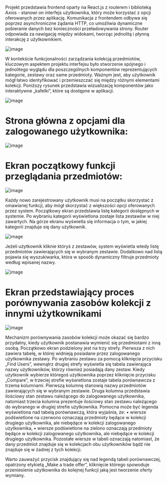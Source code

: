 Projekt przedstawia frontend oparty na React.js z routerem i biblioteką Axios - stanowi on interfejs użytkownika, który może korzystać z opcji oferowanych przez aplikację. Komunikacja z frontendem odbywa się poprzez asynchroniczne żądania HTTP, co umożliwia dynamiczne pobieranie danych bez konieczności przeładowywania strony. Router odpowiada za nawigację między widokami, tworząc jednolitą i płynną interakcję z użytkownikiem.

![image](https://github.com/IgorIrzycki/CollectionOrganizer-Frontend-React/assets/97196620/2ddd17c1-e979-46c2-8eba-46c012f8c834)


W kontekście funkcjonalności zarządzania kolekcją przedmiotów, kluczowym aspektem projektu interfejsu było stworzenie spójnego i jednolitego wyglądu dla poszczególnych komponentów reprezentujących kategorie, zestawy oraz same przedmioty. Ważnym jest, aby użytkownik mógł łatwo identyfikować i przemieszczać się między różnymi elementami kolekcji. Poniższy rysunek przedstawia wizualizację komponentów jako interaktywne „kafelki”, które są dostępne w aplikacji.

![image](https://github.com/IgorIrzycki/CollectionOrganizer-Frontend-React/assets/97196620/55273775-2d31-4e45-978f-8f12749b160d)


# Strona główna z opcjami dla zalogowanego użytkownika:
![image](https://github.com/IgorIrzycki/CollectionOrganizer-Frontend-React/assets/97196620/a8518461-c3bc-4ddd-8333-d5b5505ce626)


# Ekran początkowy funkcji przeglądania przedmiotów:
![image](https://github.com/IgorIrzycki/CollectionOrganizer-Frontend-React/assets/97196620/d31b5db0-a83f-4227-b501-589f5ee16434)

Każdy nowo zarejestrowany użytkownik musi na początku skorzystać z omawianej funkcji, aby mógł skorzystać z większości opcji oferowanych przez system. Początkowy ekran przedstawia listę kategorii dostępnych w systemie. Po wybraniu kategorii wyświetlona zostaje lista zestawów w niej zawartych. Na górze ekranu wyświetla się informacja o tym, w jakiej kategorii znajduje się dany użytkownik.

![image](https://github.com/IgorIrzycki/CollectionOrganizer-Frontend-React/assets/97196620/d91d1db5-d16b-4b59-b9bd-c698103ca6d6)

Jeżeli użytkownik kliknie któryś z zestawów, system wyświetla wtedy listę przedmiotów zawierających się w wybranym zestawie. Dodatkowo nad listą pojawia się wyszukiwarka, która w sposób dynamiczny filtruje przedmioty według wpisanej nazwy.

![image](https://github.com/IgorIrzycki/CollectionOrganizer-Frontend-React/assets/97196620/ae146826-9c74-49c4-b032-1470da720f3d)


# Ekran przedstawiający proces porównywania zasobów kolekcji z innymi użytkownikami

![image](https://github.com/IgorIrzycki/CollectionOrganizer-Frontend-React/assets/97196620/0a0d8c34-2f45-42ab-99d7-85e87c7a8b31)

Mechanizm porównywania zasobów kolekcji może okazać się bardzo przydatny, kiedy użytkownik postanawia wymienić się przedmiotami  z inną osobą. Początkowo ekran podzielony jest na trzy strefy. Pierwsza z nich zawiera tabelę, w której widnieją posiadane przez zalogowanego użytkownika zestawy. Po wybraniu zestawu za pomocą kliknięcia przycisku „Find Users”, wewnątrz drugiej strefy wyświetla się tabela zawierająca nazwy użytkowników, którzy również posiadają dany zestaw. Kiedy użytkownik wybierze któregoś użytkownika poprzez kliknięcie przycisku „Compare”, w trzeciej strefie wyświetlona zostaje tabela porównawcza z trzema kolumnami. Pierwszą kolumnę stanowią nazwy przedmiotów zawierających się w wybranym zestawie. Druga kolumna przedstawia ilościowy stan zestawu należącego do zalogowanego użytkownika, natomiast trzecia kolumna prezentuje ilościowy stan zestawu należącego do wybranego w drugiej strefie użytkownika. Pomocna może być legenda wyświetlona nad tabelą porównawczą, która wyjaśnia, że:
•	wiersze podświetlone na czerwono oznaczają przedmioty będące w kolekcji drugiego użytkownika, ale niebędące w kolekcji zalogowanego użytkownika,
•	wiersze podświetlone na zielono oznaczają przedmioty będące w kolekcji zalogowanego użytkownika, ale niebędące w kolekcji drugiego użytkownika.
Pozostałe wiersze w tabeli oznaczają natomiast, że dany przedmiot znajduje się 
w kolekcjach obu użytkowników bądź nie znajduje się w żadnej z tych kolekcji.

Warto zauważyć przycisk znajdujący się nad legendą tabeli porównawczej, opatrzony etykietą „Make a trade offer”, kliknięcie którego spowoduje przeniesienie użytkownika do kolejnej funkcji jaką jest tworzenie oferty wymiany. 


